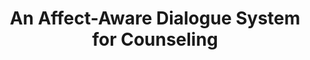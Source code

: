 ---
name: "An Affect Aware Dialogue System For Counseling"
title: "An Affect-Aware Dialogue System for Counseling"
project: null
event: "PhD Dissertation, Northeastern University College of Computer and Information Science"
authors:
- name: "Ring, L."
year: 2017
resources:
- name: "LazloRingThesis"
  src: "LazloRingThesis.pdf"
external_url: null
draft: false 
headless: true
---